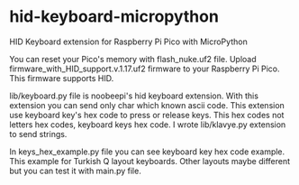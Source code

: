 # hid-keyboard-micropython
HID Keyboard extension for Raspberry Pi Pico with MicroPython

You can reset your Pico's memory with flash_nuke.uf2 file. Upload firmware_with_HID_support.v.1.17.uf2 firmware to your Raspberry Pi Pico. This firmware supports HID.

lib/keyboard.py file is noobeepi's hid keyboard extension. With this extension you can send only char which known ascii code. This extension use keyboard key's hex code to press or release keys. This hex codes not letters hex codes, keyboard keys hex code. I wrote lib/klavye.py extension to send strings.

In keys_hex_example.py file you can see keyboard key hex code example. This example for Turkish Q layout keyboards. Other layouts maybe different but you can test it with main.py file.
